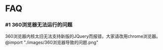 # FAQ
### #1 360浏览器无法运行的问题
360浏览器内核太旧无法支持新版的JQuery而报错，大家请改用chrome浏览器。
@import "./images/360浏览器导致的问题.png"
